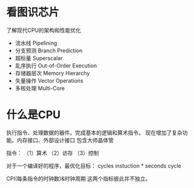 

# 看图识芯片

了解现代CPU的架构和性能优化
* 流水线        Pipelining
* 分支预测      Branch Prediction
* 超标量        Superscalar
* 乱序执行      Out-of-Order Execution
* 存储器层次    Memory Hierarchy
* 矢量操作      Vector Operations
* 多核处理      Multi-Core


# 什么是CPU
执行指令、处理数据的器件。完成基本的逻辑和算术指令。
现在增加了复杂功能。内存接口、外部设计接口
包含大师晶体管

指令：
（1）算术
（2）访存
（3）控制

对于一个编译好的程序，最优化目标：
cycles instuction * seconds cycle 

CPI(每条指令的时钟数)&时钟周期
这两个指标彼此并不独立。



